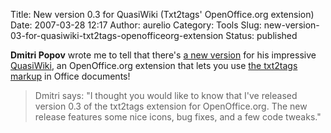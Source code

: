 Title: New version 0.3 for QuasiWiki (Txt2tags' OpenOffice.org extension)
Date: 2007-03-28 12:17
Author: aurelio
Category: Tools
Slug: new-version-03-for-quasiwiki-txt2tags-openofficeorg-extension
Status: published

**Dmitri Popov** wrote me to tell that there's [a new
version](http://quasiwiki.sourceforge.net/download.html) for his
impressive [QuasiWiki](http://www.quasiwiki.org/), an OpenOffice.org
extension that lets you use [the txt2tags
markup](http://txt2tags.org/markup.html) in Office
documents!

> Dmitri says: "I thought you would like to know that I've released
> version 0.3 of the txt2tags extension for OpenOffice.org. The new
> release features some nice icons, bug fixes, and a few code tweaks."
